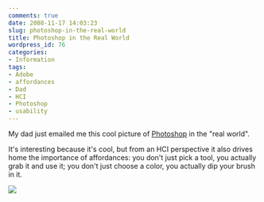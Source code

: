 ```yaml
---
comments: true
date: 2008-11-17 14:03:23
slug: photoshop-in-the-real-world
title: Photoshop in the Real World
wordpress_id: 76
categories:
- Information
tags:
- Adobe
- affordances
- Dad
- HCI
- Photoshop
- usability
---
```


My dad just emailed me this cool picture of [Photoshop](http://www.adobe.com/products/photoshop/family/) in the "real world".

It's interesting because it's cool, but from an HCI perspective it also drives home the importance of affordances: you don't just pick a tool, you actually grab it and use it; you don't just choose a color, you actually dip your brush in it.

[![]({{site.baseurl}}/post-uploads/pscs4-large-300x187.jpg)]({{site.baseurl}}/post-uploads/pscs4-large.jpg)
